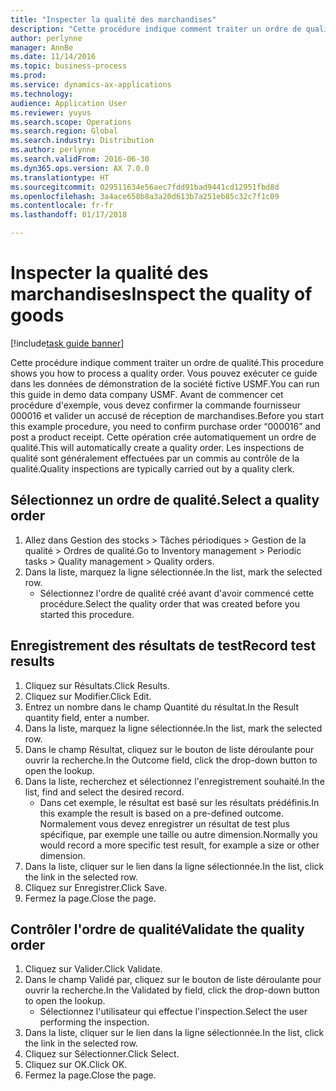 ```yaml
---
title: "Inspecter la qualité des marchandises"
description: "Cette procédure indique comment traiter un ordre de qualité."
author: perlynne
manager: AnnBe
ms.date: 11/14/2016
ms.topic: business-process
ms.prod: 
ms.service: dynamics-ax-applications
ms.technology: 
audience: Application User
ms.reviewer: yuyus
ms.search.scope: Operations
ms.search.region: Global
ms.search.industry: Distribution
ms.author: perlynne
ms.search.validFrom: 2016-06-30
ms.dyn365.ops.version: AX 7.0.0
ms.translationtype: HT
ms.sourcegitcommit: 029511634e56aec7fdd91bad9441cd12951fbd8d
ms.openlocfilehash: 3a4ace658b8a3a20d613b7a251eb85c32c7f1c09
ms.contentlocale: fr-fr
ms.lasthandoff: 01/17/2018

---
```

# <a name="inspect-the-quality-of-goods"></a><span data-ttu-id="1d87c-103">Inspecter la qualité des marchandises</span><span class="sxs-lookup"><span data-stu-id="1d87c-103">Inspect the quality of goods</span></span>

[!include[task guide banner](../../includes/task-guide-banner.md)]

<span data-ttu-id="1d87c-104">Cette procédure indique comment traiter un ordre de qualité.</span><span class="sxs-lookup"><span data-stu-id="1d87c-104">This procedure shows you how to process a quality order.</span></span> <span data-ttu-id="1d87c-105">Vous pouvez exécuter ce guide dans les données de démonstration de la société fictive USMF.</span><span class="sxs-lookup"><span data-stu-id="1d87c-105">You can run this guide in demo data company USMF.</span></span> <span data-ttu-id="1d87c-106">Avant de commencer cet procédure d'exemple, vous devez confirmer la commande fournisseur 000016 et valider un accusé de réception de marchandises.</span><span class="sxs-lookup"><span data-stu-id="1d87c-106">Before you start this example procedure, you need to confirm purchase order “000016” and post a product receipt.</span></span> <span data-ttu-id="1d87c-107">Cette opération crée automatiquement un ordre de qualité.</span><span class="sxs-lookup"><span data-stu-id="1d87c-107">This will automatically create a quality order.</span></span> <span data-ttu-id="1d87c-108">Les inspections de qualité sont généralement effectuées par un commis au contrôle de la qualité.</span><span class="sxs-lookup"><span data-stu-id="1d87c-108">Quality inspections are typically carried out by a quality clerk.</span></span>


## <a name="select-a-quality-order"></a><span data-ttu-id="1d87c-109">Sélectionnez un ordre de qualité.</span><span class="sxs-lookup"><span data-stu-id="1d87c-109">Select a quality order</span></span>
1. <span data-ttu-id="1d87c-110">Allez dans Gestion des stocks > Tâches périodiques > Gestion de la qualité > Ordres de qualité.</span><span class="sxs-lookup"><span data-stu-id="1d87c-110">Go to Inventory management > Periodic tasks > Quality management > Quality orders.</span></span>
2. <span data-ttu-id="1d87c-111">Dans la liste, marquez la ligne sélectionnée.</span><span class="sxs-lookup"><span data-stu-id="1d87c-111">In the list, mark the selected row.</span></span>
    * <span data-ttu-id="1d87c-112">Sélectionnez l'ordre de qualité créé avant d'avoir commencé cette procédure.</span><span class="sxs-lookup"><span data-stu-id="1d87c-112">Select the quality order that was created before you started this procedure.</span></span>  

## <a name="record-test-results"></a><span data-ttu-id="1d87c-113">Enregistrement des résultats de test</span><span class="sxs-lookup"><span data-stu-id="1d87c-113">Record test results</span></span>
1. <span data-ttu-id="1d87c-114">Cliquez sur Résultats.</span><span class="sxs-lookup"><span data-stu-id="1d87c-114">Click Results.</span></span>
2. <span data-ttu-id="1d87c-115">Cliquez sur Modifier.</span><span class="sxs-lookup"><span data-stu-id="1d87c-115">Click Edit.</span></span>
3. <span data-ttu-id="1d87c-116">Entrez un nombre dans le champ Quantité du résultat.</span><span class="sxs-lookup"><span data-stu-id="1d87c-116">In the Result quantity field, enter a number.</span></span>
4. <span data-ttu-id="1d87c-117">Dans la liste, marquez la ligne sélectionnée.</span><span class="sxs-lookup"><span data-stu-id="1d87c-117">In the list, mark the selected row.</span></span>
5. <span data-ttu-id="1d87c-118">Dans le champ Résultat, cliquez sur le bouton de liste déroulante pour ouvrir la recherche.</span><span class="sxs-lookup"><span data-stu-id="1d87c-118">In the Outcome field, click the drop-down button to open the lookup.</span></span>
6. <span data-ttu-id="1d87c-119">Dans la liste, recherchez et sélectionnez l'enregistrement souhaité.</span><span class="sxs-lookup"><span data-stu-id="1d87c-119">In the list, find and select the desired record.</span></span>
    * <span data-ttu-id="1d87c-120">Dans cet exemple, le résultat est basé sur les résultats prédéfinis.</span><span class="sxs-lookup"><span data-stu-id="1d87c-120">In this example the result is based on a pre-defined outcome.</span></span> <span data-ttu-id="1d87c-121">Normalement vous devez enregistrer un résultat de test plus spécifique, par exemple une taille ou autre dimension.</span><span class="sxs-lookup"><span data-stu-id="1d87c-121">Normally you would record a more specific test result, for example a size or other dimension.</span></span>  
7. <span data-ttu-id="1d87c-122">Dans la liste, cliquer sur le lien dans la ligne sélectionnée.</span><span class="sxs-lookup"><span data-stu-id="1d87c-122">In the list, click the link in the selected row.</span></span>
8. <span data-ttu-id="1d87c-123">Cliquez sur Enregistrer.</span><span class="sxs-lookup"><span data-stu-id="1d87c-123">Click Save.</span></span>
9. <span data-ttu-id="1d87c-124">Fermez la page.</span><span class="sxs-lookup"><span data-stu-id="1d87c-124">Close the page.</span></span>

## <a name="validate-the-quality-order"></a><span data-ttu-id="1d87c-125">Contrôler l'ordre de qualité</span><span class="sxs-lookup"><span data-stu-id="1d87c-125">Validate the quality order</span></span>
1. <span data-ttu-id="1d87c-126">Cliquez sur Valider.</span><span class="sxs-lookup"><span data-stu-id="1d87c-126">Click Validate.</span></span>
2. <span data-ttu-id="1d87c-127">Dans le champ Validé par, cliquez sur le bouton de liste déroulante pour ouvrir la recherche.</span><span class="sxs-lookup"><span data-stu-id="1d87c-127">In the Validated by field, click the drop-down button to open the lookup.</span></span>
    * <span data-ttu-id="1d87c-128">Sélectionnez l'utilisateur qui effectue l'inspection.</span><span class="sxs-lookup"><span data-stu-id="1d87c-128">Select the user performing the inspection.</span></span>  
3. <span data-ttu-id="1d87c-129">Dans la liste, cliquer sur le lien dans la ligne sélectionnée.</span><span class="sxs-lookup"><span data-stu-id="1d87c-129">In the list, click the link in the selected row.</span></span>
4. <span data-ttu-id="1d87c-130">Cliquez sur Sélectionner.</span><span class="sxs-lookup"><span data-stu-id="1d87c-130">Click Select.</span></span>
5. <span data-ttu-id="1d87c-131">Cliquez sur OK.</span><span class="sxs-lookup"><span data-stu-id="1d87c-131">Click OK.</span></span>
6. <span data-ttu-id="1d87c-132">Fermez la page.</span><span class="sxs-lookup"><span data-stu-id="1d87c-132">Close the page.</span></span>

